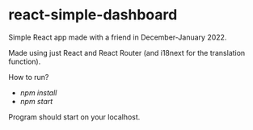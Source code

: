 # react-simple-dashboard
Simple React app made with a friend in December-January 2022.

Made using just React and React Router (and i18next for the translation function).

How to run? 
* *npm install*
* *npm start*

Program should start on your localhost.
